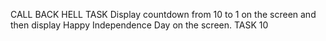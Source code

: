 CALL BACK HELL TASK
Display countdown from 10 to 1 on the screen and then display Happy Independence Day on the screen. TASK 10
